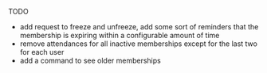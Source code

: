 TODO
* add request to freeze and unfreeze, add some sort of reminders that the membership is expiring 
within a configurable amount of time
* remove attendances for all inactive memberships except for the last two for each user
* add a command to see older memberships